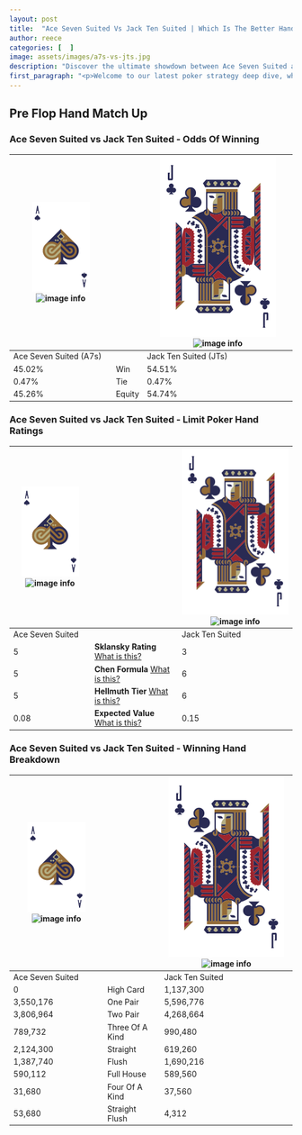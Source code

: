 ```yaml
---
layout: post
title:  "Ace Seven Suited Vs Jack Ten Suited | Which Is The Better Hand In Poker? A Complete Guide"
author: reece
categories: [  ]
image: assets/images/a7s-vs-jts.jpg
description: "Discover the ultimate showdown between Ace Seven Suited and Jack Ten Suited in poker! Uncover the odds, strategies, and scenarios where one hand triumphs over the other. Get ready to up your poker game with this thrilling analysis."
first_paragraph: "<p>Welcome to our latest poker strategy deep dive, where we're pitting two distinct hands against each other in a high-stakes showdown: Ace Seven Suited vs Jack Ten Suited.</p><p>In the dynamic world of poker, every decision counts, and knowing which hand holds the upper hand is key to your success at the table.</p><p>In this article, we'll dissect these two hands, explore the scenarios where one dominates the other, and equip you with the knowledge to make strategic choices that can tip the odds in your favor.</p><p>Get ready to unravel the intriguing dynamics of these poker hands and elevate your game to new heights.</p>"
---
```




[comment]: # (sp0)

## Pre Flop Hand Match Up

<div class="table hand-ratings" markdown="1"> 



### Ace Seven Suited vs Jack Ten Suited - Odds Of Winning


    
| ![image info](assets/images/hand1/A.png) ![image info](assets/images/hand1/7s.png) |  | ![image info](assets/images/hand2/J.png) ![image info](assets/images/hand2/Ts.png) |
| -------- | -------- | -------- |
| Ace Seven Suited (A7s) |  | Jack Ten Suited (JTs) |
| 45.02% | Win | 54.51% |
| 0.47% | Tie | 0.47% |
| 45.26% | Equity | 54.74% |




[comment]: # (sp1)



### Ace Seven Suited vs Jack Ten Suited - Limit Poker Hand Ratings


    
| ![image info](assets/images/hand1/A.png) ![image info](assets/images/hand1/7s.png) |  | ![image info](assets/images/hand2/J.png) ![image info](assets/images/hand2/Ts.png) |
| -------- | -------- | -------- |
| Ace Seven Suited |  | Jack Ten Suited |
| 5 | **Sklansky Rating** [What is this?](/sklansky-rating-explained) | 3 |
| 5 | **Chen Formula** [What is this?](/chen-formula-explained) | 6 |
| 5 | **Hellmuth Tier** [What is this?](/Hellmuth-tier-explained) | 6 |
| 0.08 | **Expected Value** [What is this?](/expected-value-explained) | 0.15 |




[comment]: # (sp2)



### Ace Seven Suited vs Jack Ten Suited - Winning Hand Breakdown


    
| ![image info](assets/images/hand1/A.png) ![image info](assets/images/hand1/7s.png) |  | ![image info](assets/images/hand2/J.png) ![image info](assets/images/hand2/Ts.png) |
| -------- | -------- | -------- |
| Ace Seven Suited |  | Jack Ten Suited |
| 0 | High Card | 1,137,300 |
| 3,550,176 | One Pair | 5,596,776 |
| 3,806,964 | Two Pair | 4,268,664 |
| 789,732 | Three Of A Kind | 990,480 |
| 2,124,300 | Straight | 619,260 |
| 1,387,740 | Flush | 1,690,216 |
| 590,112 | Full House | 589,560 |
| 31,680 | Four Of A Kind | 37,560 |
| 53,680 | Straight Flush | 4,312 |




[comment]: # (sp3)



</div>

[comment]: # (sp4)



[comment]: # (sp5)

